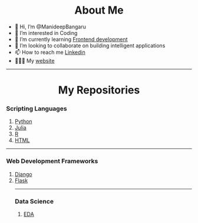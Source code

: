 <h1 style align="center"> About Me </h1>

- 👋 Hi, I’m @ManideepBangaru
- 👀 I’m interested in Coding
- 🌱 I’m currently learning <a href="https://github.com/ManideepBangaru/LearningHTML" target="_blank"> Frontend development </a>
- 💞️ I’m looking to collaborate on building intelligent applications
- 📫 How to reach me <a href="https://www.linkedin.com/in/manideepbangaru/"> Linkedin </a>
- 👨🏻‍💻 My <a href="https://www.rapidaccelerate.com" target="_blank"> website </a>

<hr>

<h1 style align="center"> My Repositories </h1>
<h3> Scripting Languages </h3>
<ol>
  <li> <a href="https://github.com/ManideepBangaru/Python-Journey"> Python </a>
  <li> <a href="https://github.com/ManideepBangaru/Julia-Journey"> Julia </a>
  <li> <a href="https://github.com/ManideepBangaru/R-Journey"> R </a>    
  <li> <a href="https://github.com/ManideepBangaru/LearningHTML"> HTML </a>
</ol>
<hr>
<h3> Web Development Frameworks </h3>
<ol>
  <li> <a href="https://github.com/ManideepBangaru/Django-Journey"> Django </a>
  <li> <a href="https://github.com/ManideepBangaru/LearningFlask"> Flask </a>
<hr>
<h3> Data Science </h3>
<ol>
  <li> <a href="https://github.com/ManideepBangaru/EDAnMLApply"> EDA </a>
<!---
ManideepBangaru/ManideepBangaru is a ✨ special ✨ repository because its `README.md` (this file) appears on your GitHub profile.
You can click the Preview link to take a look at your changes.
--->
